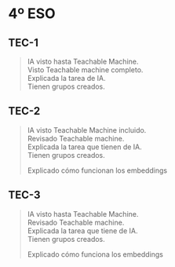 # 4º ESO #

## TEC-1 ##

> IA visto hasta Teachable Machine. <br>
> Visto Teachable machine completo. <br>
> Explicada la tarea de IA. <br> 
> Tienen grupos creados.

## TEC-2 ##

> IA visto Teachable Machine incluido.<br>
> Revisado Teachable machine. <br>
> Explicada la tarea que tienen de IA. <br>
> Tienen grupos creados.
> 
> Explicado cómo funcionan los embeddings

## TEC-3 ##

> IA visto hasta Teachable Machine. <br>
> Revisado Teachable machine. <br>
> Explicada la tarea que tiene de IA. <br>
> Tienen grupos creados. 
>
> Explicado cómo funciona los embeddings

